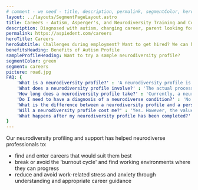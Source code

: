 ```yaml
---
# comment - we need - title, description, permalink, segmentColor, herotitle, heading
layout: ../layouts/SegmentPageLayout.astro
title: Careers - Autism, Asperger's, and Neurodiversity Training and Consulting
description: Diagnosed with autism, changing career, parent looking for help or employer seeking solutions? We have got required toolset.
permalink: https://aspiedent.com/careers
heroTitle: Careers
heroSubtitle: Challenges during employment? Want to get hired? We can help!
benefitsHeading: Benefits of Autism Profile
sampleProfileHeading: Want to try a sample neurodiversity profile?
segmentColor: green
segment: careers
picture: road.jpg
FAQ: {
    'What is a neurodiversity profile?' : 'A neurodiversity profile is how you think about, feel, and perceive the world. It is completely unique to you. It explains your experiences, traits, strengths, and difficulties and makes recommendations based on your/the person’s fundamental ways of being and is tailored specifically to help you and your career. It is not a personality test. The neurodiversity profiling tool is not a personality profiling tool. Each individuals mind is a very complex puzzle that has lots of connections going all over, our job, as part of the profiling tool, is to gather the pieces together as a whole, and making it make sense.',
    'What does a neurodiversity profile involve?' : 'The actual process of a neurodiversity profile depends on you and your circumstances. For example, we may agree that doing part or all of it in writing or face to face is best. Effectively, the process involves Aspiedent gathering as much relevant information about you as possible, usually through guided discussion. We then analyse the data to find what underlying issues need to be accounted for when making educational or career choices. We then create a detailed but clear explanation of your/the individuals profile and how this interacts with their working environment. The profile report then gives a series of general, educational, and career-specific recommendations. Implementing these will help you to achieve maximum success in working life.',
    'How long does a neurodiversity profile take?' : 'Currently, a neurodiversity profile takes around three days of work or more to complete. However, it will only require about half a day with the person we are profiling and their family or friends. It takes about two weeks from the actual data-gathering exercise to turn around a completed neurodiversity profile report. We can book you in for an autism profile within a month of your enquiry.',
    'Do I need to have a diagnosis of a neurodiverse condition?' : 'No. We understand that some people do not want to seek a diagnosis for personal reasons. Also, getting a diagnosis can be problematic depending on where you live. An individual’s need for help does not diminish as they wait for a diagnosis, even if they are willing to pursue one.',
    'What is the difference between a neurodiversity profile and a personality profile?' : 'Unlike a personality profile, a neurodiversity profile is a scientific approach to understanding fundamental underlying issues that affect a person rather than their personality traits. For example, the underlying issues may include slow processing of incoming information, different hyper and hypo sensitivities, or differences in visual perception. These underlying issues derive from five key areas found in neurodiversity: processing, sensory, executive function, cognitive (thinking), and emotion.',
    'Will a neurodiversity profile cost me?' : 'Yes. However, the value of a neurodiversity profile when needed far outweighs the cost. Aspiedent will provide you with a quote for the service once we know more about our situation and if we believe that the value of the profile will be significant to the individual.',
    'What happens after my neurodiversity profile has been completed?' : 'We cannot say what exactly will happen after a neurodiversity profile. We need to understand a person’s profile before we can recommend any next steps. However, some people can run with the recommendations and move on straight away. For others, we may recommend specific training or support from us or others based on the report outcome.'
}
---
```

Our neurodiversity profiling and support has helped neurodiverse professionals to:
- find and enter careers that would suit them best
- break or avoid the 'burnout cycle' and find working environments where they can progress
- reduce and avoid work-related stress and anxiety through understanding and appropriate career guidance